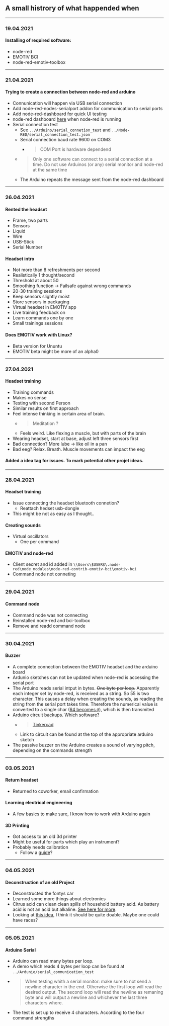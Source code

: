 ## A small histrory of what happended when

---

### 19.04.2021
#### Installing of required software:
 - node-red
 - EMOTIV BCI
 - node-red-emotiv-toolbox

---

### 21.04.2021
#### Trying to create a connection between node-red and arduino
 - Connunication will happen via USB serial connection
 - Add node-red-nodes-serialport addon for communication to serial ports
 - Add node-red-dashboard for quick UI testing
 - node-red dashboard [here](http://localhost:1880/ui) when node-red is running
 - Serial connection test
    - See `../Arduino/serial_connetion_test` and `../Node-RED/serial_connection_test.json`
    - Serial connection baud rate 9600 on COM3
        - > COM Port is hardware dependend
    - > Only one software can connect to a serial connection at a time. Do not use Arduinos (or any) serial monitor and node-red at the same time
    - The Arduino repeats the message sent from the node-red dashboard

---

### 26.04.2021
#### Rented the headset
 - Frame, two parts
 - Sensors
 - Liquid
 - Wire
 - USB-Stick
 - Serial Number

#### Headset intro
 - Not more than 8 refreshments per second
 - Realistically 1 thought/second
 - Threshold at about 50
 - Smoothing function -> Failsafe against wrong commands
 - 20-30 training sessions
 - Keep sensors slightly moist
 - Store sensors in packaging
 - Virtual headset in EMOTIV app
 - Live training feedback on
 - Learn commands one by one
 - Small trainings sessions

#### Does EMOTIV work with Linux?
- Beta version for Ununtu
- EMOTIV beta might be more of an alpha0

---

### 27.04.2021
#### Headset training
 - Training commands
 - Makes no sense
 - Testing with second Person
 - Similar results on first approach
 - Feel intense thinking in certain area of brain.
    - > Meditation ?
    - Feels weird. Like flexing a muscle, but with parts of the brain
 - Wearing headset, start at base, adjust left three sensors first
 - Bad connection? More lube -> like oil in a pan
 - Bad eeg? Relax. Breath. Muscle movements can impact the eeg

#### Added a idea tag for issues. To mark potential other projet ideas.

---

### 28.04.2021
#### Headset training
 - Issue connecting the headset bluetooth connetion?
    - Reattach hedset usb-dongle
 - This might be not as easy as I thought..

#### Creating sounds
- Virtual oscillators
    - One per command

#### EMOTIV and node-red
- Client secret and id added in `\\Users\$USER$\.node-red\node_modules\node-red-contrib-emotiv-bci\emotiv-bci`
- Command node not conneting

---

### 29.04.2021
#### Command node
 - Command node was not connecting
 - Reinstalled node-red and bci-toolbox
 - Remove and readd command node

---

### 30.04.2021
#### Buzzer
 - A complete connection between the EMOTIV headset and the arduino board
 - Ardunio sketches can not be updated when node-red is accessing the serial port
 - The Arduino reads serial intput in bytes. ~~One byte per loop.~~ Apparently each integer set by node-red, is received as a string. So 55 is two character. This causes a delay when creating the sounds, as reading the string from the serial port takes time. Therefore the numerical value is converted to a single char ([64 becomes `@`](http://www.asciitable.com)), which is then transmited
 - Arduino circuit backups. Which software?
    - > [Tinkercad](https://www.tinkercad.com)
    - Link to circuit can be found at the top of the appropriate arduino sketch
 - The passive buzzer on the Arduino creates a sound of varying pitch, depending on the commands strength

---

### 03.05.2021
#### Return headset
  - Returned to coworker, email confirmation

#### Learning electrical engineering
 - A few basics to make sure, I know how to work with Arduino again

#### 3D Printing
 - Got access to an old 3d printer
 - Might be useful for parts which play an instrument?
 - Probably needs calibration
   - Follow a [guide](https://teachingtechyt.github.io/calibration.html)? 

---

### 04.05.2021
#### Deconstruction of an old Project
 - Deconstructed the fontys car
 - Learned some more things about electronics
 - Citrus acid can clean clean spills of household battery acid. As battery acid is not an acid but alkaline. [See here for more](https://www.energizer.com/about-batteries/what-is-battery-acid).
 - Looking at [this idea](https://github.com/StyxOo/BrainMusic/issues/1), I think it should be quite doable. Maybe one could have races?

---

### 05.05.2021
#### Arduino Serial
 - Arduino can read many bytes per loop.
 - A demo which reads 4 bytes per loop can be found at `../Ardunio/serial_communication_test`
 - > When testing whith a serial monitor: make sure to not send a newline character in the end. Otherwise the first loop will read the desired output. The second loop will read the newline as remaning byte and will output a newline and whichever the last three characters where.
 - The test is set up to receive 4 characters. According to the four command strengths
